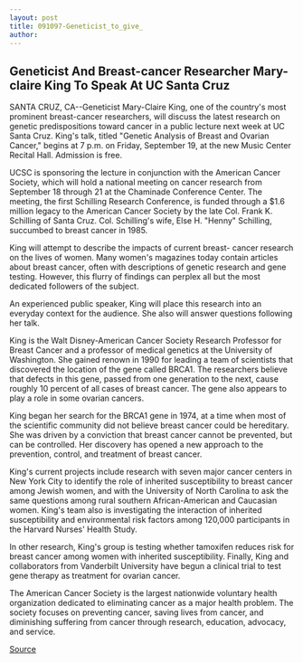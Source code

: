 ```yaml
---
layout: post
title: 091097-Geneticist_to_give_
author: 
---
```


## Geneticist And Breast-cancer Researcher Mary-claire King To Speak At UC Santa Cruz

SANTA CRUZ, CA--Geneticist Mary-Claire King, one of the country's  most prominent breast-cancer researchers, will discuss the latest  research on genetic predispositions toward cancer in a public  lecture next week at UC Santa Cruz. King's talk, titled "Genetic  Analysis of Breast and Ovarian Cancer," begins at 7 p.m. on Friday,  September 19, at the new Music Center Recital Hall. Admission is  free.

UCSC is sponsoring the lecture in conjunction with the  American Cancer Society, which will hold a national meeting on  cancer research from September 18 through 21 at the Chaminade  Conference Center. The meeting, the first Schilling Research  Conference, is funded through a $1.6 million legacy to the American  Cancer Society by the late Col. Frank K. Schilling of Santa Cruz. Col.  Schilling's wife, Else H. "Henny" Schilling, succumbed to breast  cancer in 1985.

King will attempt to describe the impacts of current breast- cancer research on the lives of women. Many women's magazines  today contain articles about breast cancer, often with descriptions  of genetic research and gene testing. However, this flurry of  findings can perplex all but the most dedicated followers of the  subject.

An experienced public speaker, King will place this research  into an everyday context for the audience. She also will answer  questions following her talk.

King is the Walt Disney-American Cancer Society Research  Professor for Breast Cancer and a professor of medical genetics at  the University of Washington. She gained renown in 1990 for leading  a team of scientists that discovered the location of the gene called  BRCA1. The researchers believe that defects in this gene, passed  from one generation to the next, cause roughly 10 percent of all  cases of breast cancer. The gene also appears to play a role in some  ovarian cancers.

King began her search for the BRCA1 gene in 1974, at a time  when most of the scientific community did not believe breast cancer  could be hereditary. She was driven by a conviction that breast  cancer cannot be prevented, but can be controlled. Her discovery has  opened a new approach to the prevention, control, and treatment of  breast cancer.

King's current projects include research with seven major  cancer centers in New York City to identify the role of inherited  susceptibility to breast cancer among Jewish women, and with the  University of North Carolina to ask the same questions among rural  southern African-American and Caucasian women. King's team also  is investigating the interaction of inherited susceptibility and  environmental risk factors among 120,000 participants in the  Harvard Nurses' Health Study.

In other research, King's group is testing whether tamoxifen  reduces risk for breast cancer among women with inherited  susceptibility. Finally, King and collaborators from Vanderbilt  University have begun a clinical trial to test gene therapy as  treatment for ovarian cancer.

The American Cancer Society is the largest nationwide  voluntary health organization dedicated to eliminating cancer as a  major health problem. The society focuses on preventing cancer,  saving lives from cancer, and diminishing suffering from cancer  through research, education, advocacy, and service.

[Source](http://www1.ucsc.edu/news_events/press_releases/archive/97-98/09-97/091097-Geneticist_to_give_.html "Permalink to 091097-Geneticist_to_give_")